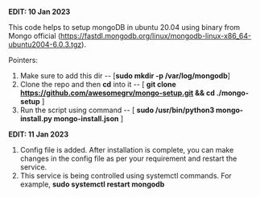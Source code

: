 **EDIT: 10 Jan 2023**

This code helps to setup mongoDB in ubuntu 20.04 using binary from Mongo official (https://fastdl.mongodb.org/linux/mongodb-linux-x86_64-ubuntu2004-6.0.3.tgz).

Pointers:

1. Make sure to add this dir -- [**sudo mkdir -p /var/log/mongodb**]
2. Clone the repo and then **cd** into it -- [ **git clone https://github.com/awesomegrv/mongo-setup.git &&  cd ./mongo-setup** ]
3. Run the script using command -- [ **sudo /usr/bin/python3 mongo-install.py mongo-install.json** ]


**EDIT: 11 Jan 2023**

1. Config file is added. After installation is complete, you can make changes in the config file as per your requirement and restart the service.
2. This service is being controlled using systemctl commands. For example, **sudo systemctl restart mongodb**




